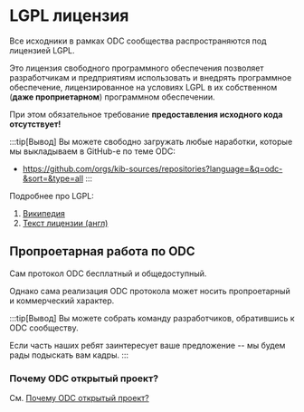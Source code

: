 # LGPL лицензия

Все исходники в рамках 
ODC сообщества
распространяются под лицензией LGPL.

Это лицензия свободного программного обеспечения
позволяет разработчикам и предприятиям 
использовать и внедрять программное обеспечение, 
лицензированное на условиях LGPL в их собственном 
(**даже проприетарном**) 
программном обеспечении.

При этом обязательное требование 
**предоставления исходного кода отсутствует!**

:::tip[Вывод]
Вы можете свободно загружать 
любые наработки, которые мы выкладываем
в GitHub-е по теме ODC:
* https://github.com/orgs/kib-sources/repositories?language=&q=odc-&sort=&type=all
:::

Подробнее про LGPL: 
1. [Википедия](https://ru.wikipedia.org/wiki/GNU_Lesser_General_Public_License)
1. [Текст лицензии (англ)](https://www.gnu.org/licenses/lgpl-3.0.html#license-text)


## Пропроетарная работа по ODC

Сам протокол ODC бесплатный и общедоступный.

Однако сама реализация ODC протокола
может носить пропроетарный и коммерческий характер.


:::tip[Вывод]
Вы можете собрать команду разработчиков,
обратившись к ODC сообществу. 

Если часть наших ребят заинтересует ваше предложение --
мы будем рады подыскать вам кадры.
:::

### Почему ODC открытый проект?

См. 
[Почему ODC открытый проект?](../../2-ODC-project/why-open.md)